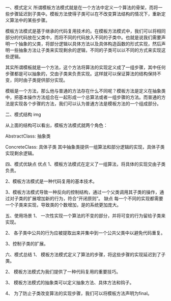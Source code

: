 
一、模式定义
所谓模板方法模式就是在一个方法中定义一个算法的骨架，而将一些步骤延迟到子类中。模板方法使得子类可以在不改变算法结构的情况下，重新定义算法中的某些步骤。

模板方法模式是基于继承的代码复用技术的。在模板方法模式中，我们可以将相同部分的代码放在父类中，而将不同的代码放入不同的子类中。也就是说我们需要声明一个抽象的父类，将部分逻辑以具体方法以及具体构造函数的形式实现，然后声明一些抽象方法让子类来实现剩余的逻辑，不同的子类可以以不同的方式来实现这些逻辑。

其实所谓模板就是一个方法，这个方法将算法的实现定义成了一组步骤，其中任何步骤都是可以抽象的，交由子类来负责实现。这样就可以保证算法的结构保持不变，同时由子类提供部分实现。

模板是一个方法，那么他与普通的方法存在什么不同呢？模板方法是定义在抽象类中，把基本操作方法组合在一起形成一个总算法或者一组步骤的方法。而普通的方法是实现各个步骤的方法，我们可以认为普通方法是模板方法的一个组成部分。

二、模式结构
img

从上面的结构可以看出，模板方法模式就两个角色：

AbstractClass: 抽象类

ConcreteClass:  具体子类
其中抽象类提供一组算法和部分逻辑的实现，具体子类实现剩余逻辑。

四、模式优缺点
优点
1、模板方法模式在定义了一组算法，将具体的实现交由子类负责。

2、模板方法模式是一种代码复用的基本技术。

3、模板方法模式导致一种反向的控制结构，通过一个父类调用其子类的操作，通过对子类的扩展增加新的行为，符合“开闭原则”。
缺点
每一个不同的实现都需要一个子类来实现，导致类的个数增加，是的系统更加庞大。

五、使用场景
1、 一次性实现一个算法的不变的部分，并将可变的行为留给子类来实现。

2、 各子类中公共的行为应被提取出来并集中到一个公共父类中以避免代码重复。

3、控制子类的扩展。

六、模式总结
1、 模板方法模式定义了算法的步骤，将这些步骤的实现延迟到了子类。

2、 模板方法模式为我们提供了一种代码复用的重要技巧。

3、 模板方法模式的抽象类可以定义抽象方法、具体方法和钩子。

4、 为了防止子类改变算法的实现步骤，我们可以将模板方法声明为final。